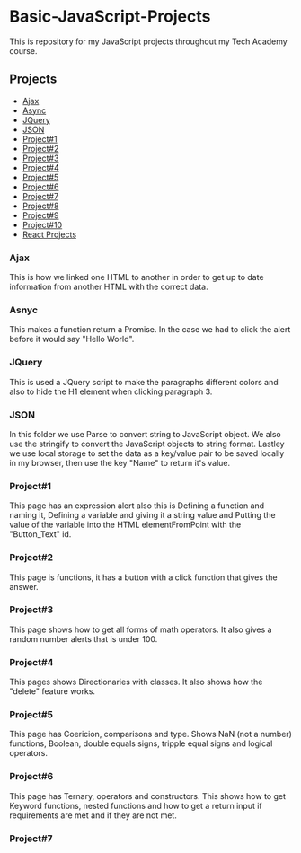 # Basic-JavaScript-Projects
 This is repository for my JavaScript projects throughout my Tech Academy course.
 ## Projects
* [Ajax](https://github.com/DamianH226/JavaScript-Projects/tree/main/Ajax)
* [Async](https://github.com/DamianH226/JavaScript-Projects/tree/main/Async)
* [JQuery](https://github.com/DamianH226/JavaScript-Projects/tree/main/JQuery)
* [JSON](https://github.com/DamianH226/JavaScript-Projects/tree/main/JSON)
* [Project#1](https://github.com/DamianH226/JavaScript-Projects/tree/main/Project1_expressions_alert)
* [Project#2](https://github.com/DamianH226/JavaScript-Projects/tree/main/Project2_functions)
* [Project#3](https://github.com/DamianH226/JavaScript-Projects/tree/main/Project3_math_operators)
* [Project#4](https://github.com/DamianH226/JavaScript-Projects/tree/main/Project4_dictionaries)
* [Project#5](https://github.com/DamianH226/JavaScript-Projects/tree/main/Project5_comparisons_type_coercion)
* [Project#6](https://github.com/DamianH226/JavaScript-Projects/tree/main/Project6_ternary_operators_constructors)
* [Project#7](https://github.com/DamianH226/JavaScript-Projects/tree/main/Project7_scope_time_function)
* [Project#8](https://github.com/DamianH226/JavaScript-Projects/tree/main/Project8_string_methods)
* [Project#9](https://github.com/DamianH226/JavaScript-Projects/tree/main/Project9_countdown_slideshow)
* [Project#10](https://github.com/DamianH226/JavaScript-Projects/tree/main/Project10_loops_arrays)
* [React Projects](https://github.com/DamianH226/JavaScript-Projects/tree/main/React_Projects)

### Ajax
This is how we linked one HTML to another in order to get up to date information from another HTML with the correct data.

### Asnyc
This makes a function return a Promise. In the case we had to click the alert before it would say "Hello World".

### JQuery
This is used a JQuery script to make the paragraphs different colors and also to hide the H1 element when clicking paragraph 3.

### JSON
In this folder we use Parse to convert string to JavaScript object. We also use the stringify to convert the JavaScript objects to string format. Lastley we use local storage to set the data as a key/value pair to be saved locally in my browser, then use the key "Name" to return it's value.

### Project#1 
This page has an expression alert also this is Defining a function and naming it, Defining a variable and giving it a string value and Putting the value of the variable into the HTML elementFromPoint with the "Button_Text" id.

### Project#2
This page is functions, it has a button with a click function that gives the answer.

### Project#3
This page shows how to get all forms of math operators. It also gives a random number alerts that is under 100.

### Project#4
This pages shows Directionaries with classes. It also shows how the "delete" feature works.

### Project#5
This page has Coericion, comparisons and type. Shows NaN (not a number) functions, Boolean, double equals signs, tripple equal signs and logical operators.

### Project#6
This page has Ternary, operators and constructors. This shows how to get Keyword functions, nested functions and how to get a return input if requirements are met and if they are not met.

### Project#7


